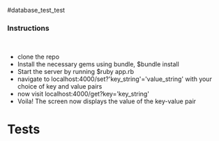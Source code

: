 #database_test_test

<h3>Instructions</h3>
<br>
<ul>
<li>clone the repo
<li>Install the necessary gems using bundle, $bundle install
<li>Start the server by running $ruby app.rb
<li>navigate to localhost:4000/set?'key_string'='value_string' with your choice of key and value pairs
<li>now visit localhost:4000/get?key='key_string'
<li>Voila! The screen now displays the value of the key-value pair
</ul>
<h1>Tests<h1>
